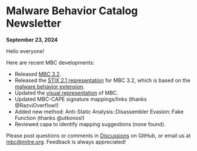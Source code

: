 # <a name="faq"></a>Malware Behavior Catalog Newsletter # 
**September 23, 2024**

Hello everyone!

Here are recent MBC developments:

* Released [MBC 3.2](https://github.com/MBCProject/mbc-markdown/releases/tag/v3.2).
* Released the [STIX 2.1 representation](https://github.com/MBCProject/mbc-stix2.1) for MBC 3.2, which is based on the [malware behavior extension](https://github.com/oasis-open/cti-stix-common-objects/tree/main/extension-definition-specifications/malware-behavior-8e9).
* Updated the [visual representation]() of MBC.
* Updated MBC-CAPE signature mappings/links (thanks @RazviOverflow!)
* Added new method: Anti-Static Analysis::Disassembler Evasion::Fake Function (thanks @utkonos!)
* Reviewed capa to identify mapping suggestions (none found).

Please post questions or comments in [Discussions](https://github.com/MBCProject/mbc-markdown/discussions) on GitHub, or email us at mbc@mitre.org. Feedback is always appreciated! 
